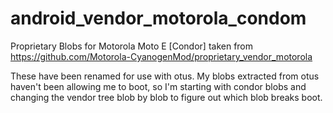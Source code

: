 android_vendor_motorola_condom
==============================

Proprietary Blobs for Motorola Moto E [Condor] taken from https://github.com/Motorola-CyanogenMod/proprietary_vendor_motorola

These have been renamed for use with otus. My blobs extracted from otus haven't been allowing me
to boot, so I'm starting with condor blobs and changing the vendor tree blob by blob to figure
out which blob breaks boot.
